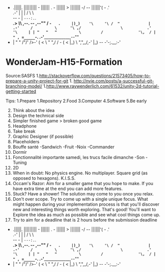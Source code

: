 ﻿-    .|||||.
                                  |||||||||
                          -      ||||||  .
                              -  ||||||   >
                                ||||||| -/
                           --   ||||||'(
                        -       .'      \
                             .-'    | | |
                            /        \ \ \
              --        -  |      `---:.`.\
             ____________._>           \\_\\____ ,--.__
  --    ,--""           /    `-   .     |)_)    '\     '\
       /  "             |      .-'     /          \      '\
     ,/                  \           .'            '\     |
     | "   "   "          \         /                '\,  /
     |           " , =_____`-.   .-'_________________,--""
   - |  "    "    /"/'      /\>-' ( <
     \  "      ",/ /    -  ( <    |\_)
      \   ",",_/,-'        |\_)
   -- -'-;.__:-'
# WonderJam-H15-Formation

Source:SASFS
1.http://stackoverflow.com/questions/21573405/how-to-prepare-a-unity-project-for-git
1.
http://nvie.com/posts/a-successful-git-branching-model/
1.http://www.raywenderlich.com/61532/unity-2d-tutorial-getting-started

Tips:
1.Prepare
    1.Repository
    2.Food
    3.Computer
    4.Software
    5.Be early

2. Think about the idea
3. Design the technical side
4. Simpler finished game > broken good game
5. Headphone
6. Take break
7. Graphic Designer (if possible)
8. Placeholders
9. Bouffe santé
    -Sandwich
    -Fruit
    -Noix
    -Commander
10. Dormir
11. Fonctionnalité importante samedi, les trucs facile dimanche
    -Son
    -Tuning
12. 2D
13. When in doubt: No physics engine. No multiplayer. Square grid (as opposed to hexagons). K.I.S.S.
14. Occam's Razor: Aim for a smaller game that you hope to make. If you have extra time at the end you can add more features.
15. Stuck? Have a shower! The solution may come to you once you relax.
16. Don't over scope. Try to come up with a single unique focus. What might happen during your implementation process is that you'll discover new and interesting things worth exploring. That's good! You'll want to Explore the idea as much as possible and see what cool things come up.
17. Try to aim for a deadline that is 2 hours before the submission deadline
-    .|||||.
                                  |||||||||
                          -      ||||||  .
                              -  ||||||   >
                                ||||||| -/
                           --   ||||||'(
                        -       .'      \
                             .-'    | | |
                            /        \ \ \
              --        -  |      `---:.`.\
             ____________._>           \\_\\____ ,--.__
  --    ,--""           /    `-   .     |)_)    '\     '\
       /  "             |      .-'     /          \      '\
     ,/                  \           .'            '\     |
     | "   "   "          \         /                '\,  /
     |           " , =_____`-.   .-'_________________,--""
   - |  "    "    /"/'      /\>-' ( <
     \  "      ",/ /    -  ( <    |\_)
      \   ",",_/,-'        |\_)
   -- -'-;.__:-'
